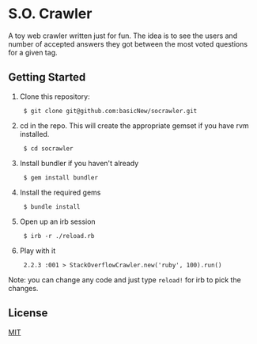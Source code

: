 # S.O. Crawler
A toy web crawler written just for fun. The idea is to see the users and number of accepted answers they got between the most voted questions for a given tag.

## Getting Started

1. Clone this repository:

        $ git clone git@github.com:basicNew/socrawler.git

2. cd in the repo. This will create the appropriate gemset if you have rvm installed.

        $ cd socrawler

3. Install bundler if you haven't already

        $ gem install bundler

4. Install the required gems

        $ bundle install

5. Open up an irb session

        $ irb -r ./reload.rb

6. Play with it

        2.2.3 :001 > StackOverflowCrawler.new('ruby', 100).run()

Note: you can change any code and just type `reload!` for irb to pick the changes.


## License

[MIT](http://www.opensource.org/licenses/MIT)
